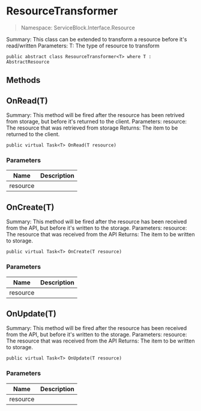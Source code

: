 ResourceTransformer
======
> Namespace: ServiceBlock.Interface.Resource

Summary: This class can be extended to transform a resource before it's read/written
  Parameters:
    T: The type of resource to transform

```
public abstract class ResourceTransformer<T> where T : AbstractResource
```









## Methods

OnRead(T)
------
Summary: This method will be fired after the resource has been retrived from storage, but before it's returned to the client.
  Parameters:
    resource: The resource that was retrieved from storage
  Returns: The item to be returned to the client.

```
public virtual Task<T> OnRead(T resource)
```

### Parameters
Name | Description
--- | ---
resource | 




OnCreate(T)
------
Summary: This method will be fired after the resource has been received from the API, but before it's written to the storage.
  Parameters:
    resource: The resource that was received from the API
  Returns: The item to be written to storage.

```
public virtual Task<T> OnCreate(T resource)
```

### Parameters
Name | Description
--- | ---
resource | 




OnUpdate(T)
------
Summary: This method will be fired after the resource has been received from the API, but before it's written to the storage.
  Parameters:
    resource: The resource that was received from the API
  Returns: The item to be written to storage.

```
public virtual Task<T> OnUpdate(T resource)
```

### Parameters
Name | Description
--- | ---
resource | 





